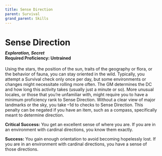 ```yaml
---
title: Sense Direction
parent: Survival
grand_parent: Skills
---
```


# Sense Direction

<div style="margin-top:-10px;"></div>

#### *Exploration, Secret*<br>**Required Proficiency:** Untrained
Using the stars, the position of the sun, traits of the geography or flora, or the behavior of fauna, you can stay oriented in the wild. Typically, you attempt a Survival check only once per day, but some environments or changes might necessitate rolling more often. The GM determines the DC and how long this activity takes (usually just a minute or so). More unusual locales, or those that you’re unfamiliar with, might require you to have a minimum proficiency rank to Sense Direction. Without a clear view of major landmarks or the sky, you take –1d to checks to Sense Direction. This penalty can be negated if you have an item, such as a compass, specifically meant to determine direction.

**Critical Success:** You get an excellent sense of where you are. If you are in an environment with cardinal directions, you know them exactly.

**Success:** You gain enough orientation to avoid becoming hopelessly lost. If you are in an environment with cardinal directions, you have a sense of those directions.
